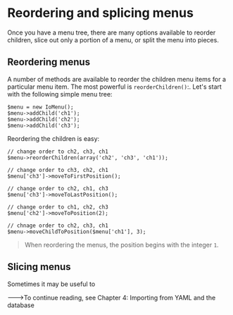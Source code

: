 Reordering and splicing menus
=============================

Once you have a menu tree, there are many options available to reorder
children, slice out only a portion of a menu, or split the menu into
pieces.

Reordering menus
----------------

A number of methods are available to reorder the children menu items for
a particular menu item. The most powerful is `reorderChildren()`:. Let's
start with the following simple menu tree:

    $menu = new IoMenu();
    $menu->addChild('ch1');
    $menu->addChild('ch2');
    $menu->addChild('ch3');

Reordering the children is easy:

    // change order to ch2, ch3, ch1
    $menu->reorderChildren(array('ch2', 'ch3', 'ch1'));

    // change order to ch3, ch2, ch1
    $menu['ch3']->moveToFirstPosition();

    // change order to ch2, ch1, ch3
    $menu['ch3']->moveToLastPosition();

    // change order to ch1, ch2, ch3
    $menu['ch2']->moveToPosition(2);

    // chnage order to ch2, ch3, ch1
    $menu->moveChildToPosition($menu['ch1'], 3);

>When reordering the menus, the position begins with the integer `1`.

Slicing menus
--------------

Sometimes it may be useful to 




--->To continue reading, see Chapter 4: Importing from YAML and the database